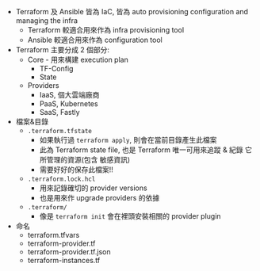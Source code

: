 
- Terraform 及 Ansible 皆為 IaC, 皆為 auto provisioning configuration and managing the infra
    - Terraform 較適合用來作為 infra provisioning tool
    - Ansible 較適合用來作為 configuration tool
- Terraform 主要分成 2 個部分:
    - Core - 用來構建 execution plan
        - TF-Config
        - State
    - Providers
        - IaaS, 個大雲端廠商
        - PaaS, Kubernetes
        - SaaS, Fastly
- 檔案&目錄
    - `.terraform.tfstate`
        - 如果執行過 `terraform apply`, 則會在當前目錄產生此檔案
        - 此為 Terraform state file, 也是 Terraform 唯一可用來追蹤 & 紀錄 它所管理的資源(包含 敏感資訊)
        - 需要好好的保存此檔案!!
    - `.terraform.lock.hcl`
        - 用來記錄確切的 provider versions
        - 也是用來作 upgrade providers 的依據
    - `.terraform/`
        - 像是 `terraform init` 會在裡頭安裝相關的 provider plugin
- 命名
    - terraform.tfvars
    - terraform-provider.tf
    - terraform-provider.tf.json
    - terraform-instances.tf
